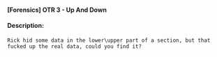#### [Forensics] OTR 3 - Up And Down  

#### Description:   

```
Rick hid some data in the lower\upper part of a section, but that fucked up the real data, could you find it?
```

